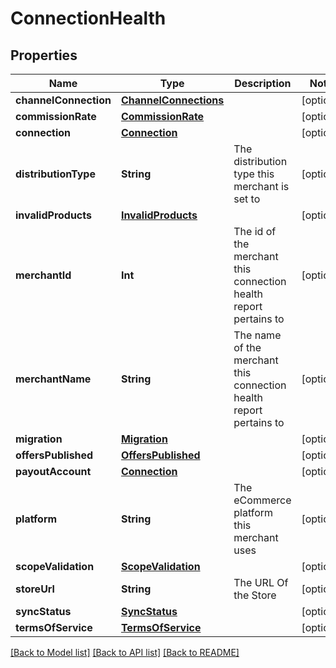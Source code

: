# ConnectionHealth

## Properties
Name | Type | Description | Notes
------------ | ------------- | ------------- | -------------
**channelConnection** | [**ChannelConnections**](ChannelConnections.md) |  | [optional] 
**commissionRate** | [**CommissionRate**](CommissionRate.md) |  | [optional] 
**connection** | [**Connection**](Connection.md) |  | [optional] 
**distributionType** | **String** | The distribution type this merchant is set to | [optional] 
**invalidProducts** | [**InvalidProducts**](InvalidProducts.md) |  | [optional] 
**merchantId** | **Int** | The id of the merchant this connection health report pertains to | [optional] 
**merchantName** | **String** | The name of the merchant this connection health report pertains to | [optional] 
**migration** | [**Migration**](Migration.md) |  | [optional] 
**offersPublished** | [**OffersPublished**](OffersPublished.md) |  | [optional] 
**payoutAccount** | [**Connection**](Connection.md) |  | [optional] 
**platform** | **String** | The eCommerce platform this merchant uses | [optional] 
**scopeValidation** | [**ScopeValidation**](ScopeValidation.md) |  | [optional] 
**storeUrl** | **String** | The URL Of the Store | [optional] 
**syncStatus** | [**SyncStatus**](SyncStatus.md) |  | [optional] 
**termsOfService** | [**TermsOfService**](TermsOfService.md) |  | [optional] 

[[Back to Model list]](../README.md#documentation-for-models) [[Back to API list]](../README.md#documentation-for-api-endpoints) [[Back to README]](../README.md)


